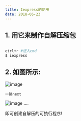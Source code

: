 ```yaml
---
title: Iexpress的使用
date: 2018-06-23
---
```


## 1. 用它来制作自解压缩包

``` bash

ctrl+r #进入cmd
$ iexpress

```
## 2. 如图所示:
![image](http://ys-k.ys168.com/580434733/lduldWt4N1I884576PH2/iexpress.png)
  


    一路next  

![image](http://ys-k.ys168.com/580434746/p3O5J474845QL4kfqmhV/iexpress-0.png)
 ....

 即可创建自解压的可执行程序!
